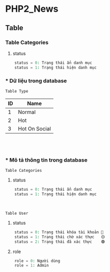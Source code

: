 # PHP2_News

## Table
### Table Categories

1. status

```php
    status = 0: Trạng thái ẩn danh mục      
    status = 1: Trạng thái hiện danh mục    
```

### * Dữ liệu trong database

``Table Type``

| ID    | Name              |
| ----- | ----------------- |
| 1     | Normal            |
| 2     | Hot               |
| 3     | Hot On Social     |


<br>
<br>

### * Mô tả thông tin trong database

```Table Categories```

1. status

```php
    status = 0: Trạng thái ẩn danh mục      
    status = 1: Trạng thái hiện danh mục    
```

<br>

```Table User```

1. status

```php
    status = 0: Trạng thái khóa tài khoản 🔴
    status = 1: Trạng thái chờ xác thực   🟡
    status = 2: Trạng thái đã xác thực    🟢
```

2. role

```php
    role = 0: Người dùng
    role = 1: Admin
```





